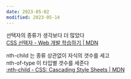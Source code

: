 ```yaml
---
date: 2023-05-02
modified: 2023-05-14
---
```


선택자의 종류가 생각보다 더 많았다  
[CSS 선택자 - Web 개발 학습하기 | MDN](https://developer.mozilla.org/ko/docs/Learn/CSS/Building_blocks/Selectors#%EC%84%A0%ED%83%9D%EC%9E%90_%EC%B0%B8%EC%A1%B0_%ED%91%9C)

nth-child 는 종류 상관없이 자식의 갯수를 세고  
nth-of-type 이 타입별 갯수를 세준다  
[:nth-child - CSS: Cascading Style Sheets | MDN](https://developer.mozilla.org/ko/docs/Web/CSS/:nth-child#%EC%9E%90%EC%84%B8%ED%95%9C_%EC%98%88%EC%A0%9C)
